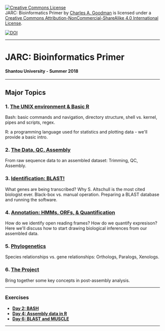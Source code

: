 
<a rel="license" href="http://creativecommons.org/licenses/by-nc-sa/4.0/"><img alt="Creative Commons License" style="border-width:0" src="https://i.creativecommons.org/l/by-nc-sa/4.0/88x31.png" /></a><br /><span xmlns:dct="http://purl.org/dc/terms/" property="dct:title">JARC: Bioinformatics Primer </span> by <a xmlns:cc="http://creativecommons.org/ns#" href="https://github.com/chazgoo/Shantou-2018" property="cc:attributionName" rel="cc:attributionURL">Charles A. Goodman</a> is licensed under a <a rel="license" href="http://creativecommons.org/licenses/by-nc-sa/4.0/">Creative Commons Attribution-NonCommercial-ShareAlike 4.0 International License</a>.

[![DOI](https://zenodo.org/badge/139986971.svg)](https://zenodo.org/badge/latestdoi/139986971)

----
# JARC: Bioinformatics Primer
#### Shantou University - Summer 2018

----

## Major Topics

### 1. [The UNIX environment & Basic R](https://github.com/chazgoo/Shantou-2018/tree/master/UNIX)
Bash: basic commands and navigation, directory structure, shell vs. kernel, pipes and scripts, regex. 

R: a programming language used for statistics and plotting data - we'll provide a basic intro.

### 2. [The Data, QC, Assembly](https://github.com/chazgoo/Shantou-2018/tree/master/Assembly)
From raw sequence data to an assembled dataset: Trimming, QC, Assembly.

### 3. [Identification: BLAST!](https://github.com/chazgoo/Shantou-2018/tree/master/Identification)
What genes are being transcribed? Why S. Altschull is the most cited biologist ever. Black-box vs. manual operation. Preparing a BLAST database and running the software.

### 4. [Annotation: HMMs, ORFs, & Quantification](https://github.com/chazgoo/Shantou-2018/tree/master/Annotation)
How do we identify open reading frames? How do we quantify expresison? Here we'll discuss how to start drawing biological inferences from our assembled data. 

### 5. [Phylogenetics](https://github.com/chazgoo/Shantou-2018/tree/master/Phylogenetics)
Species relationships vs. gene relationships: Orthologs, Paralogs, Xenologs. 

### 6. [The Project](https://github.com/chazgoo/Shantou-2018/tree/master/Project)
Bring together some key concepts in post-assembly analysis. 

----
### Exercises

- **[Day 2: BASH](https://github.com/chazgoo/Shantou-2018/blob/master/UNIX/bash/day2bash.md)**
- **[Day 4: Assembly data in R](https://github.com/chazgoo/Shantou-2018/tree/master/Assembly/Day_4_demo)**
- **[Day 6: BLAST and MUSCLE](https://github.com/chazgoo/Shantou-2018/blob/master/Identification/blastdemo.md)**

----
